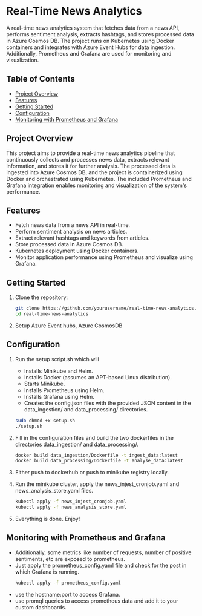 # Real-Time News Analytics

A real-time news analytics system that fetches data from a news API, performs sentiment analysis, extracts hashtags, and stores processed data in Azure Cosmos DB. The project runs on Kubernetes using Docker containers and integrates with Azure Event Hubs for data ingestion. Additionally, Prometheus and Grafana are used for monitoring and visualization.

## Table of Contents

- [Project Overview](#project-overview)
- [Features](#features)
- [Getting Started](#getting-started)
- [Configuration](#configuration)
- [Monitoring with Prometheus and Grafana](#monitoring-with-prometheus-and-grafana)

## Project Overview

This project aims to provide a real-time news analytics pipeline that continuously collects and processes news data, extracts relevant information, and stores it for further analysis. The processed data is ingested into Azure Cosmos DB, and the project is containerized using Docker and orchestrated using Kubernetes. The included Prometheus and Grafana integration enables monitoring and visualization of the system's performance.

## Features

- Fetch news data from a news API in real-time.
- Perform sentiment analysis on news articles.
- Extract relevant hashtags and keywords from articles.
- Store processed data in Azure Cosmos DB.
- Kubernetes deployment using Docker containers.
- Monitor application performance using Prometheus and visualize using Grafana.

## Getting Started

1. Clone the repository:

   ```bash
   git clone https://github.com/yourusername/real-time-news-analytics.git
   cd real-time-news-analytics
   ```
2. Setup Azure Event hubs, Azure CosmosDB

## Configuration

1. Run the setup script.sh which will 
    - Installs Minikube and Helm.
    - Installs Docker (assumes an APT-based Linux distribution).
    - Starts Minikube.
    - Installs Prometheus using Helm.
    - Installs Grafana using Helm.
    - Creates the config.json files with the provided JSON content in the data_ingestion/ and data_processing/ directories.

    ```bash
    sudo chmod +x setup.sh
    ./setup.sh
    ```
2. Fill in the configuration files and build the two dockerfiles in the directories data_ingestion/ and data_processing/.
    ```bash
    docker build data_ingestion/Dockerfile -t ingest_data:latest
    docker build data_processing/Dockerfile -t analyse_data:latest
    ```
3. Either push to dockerhub or push to minikube registry locally.
4. Run the minikube cluster, apply the news_injest_cronjob.yaml and news_analysis_store.yaml files.
    ```bash
    kubectl apply -f news_injest_cronjob.yaml
    kubectl apply -f news_analysis_store.yaml
    ```
5. Everything is done. Enjoy!

## Monitoring with Prometheus and Grafana
 - Additionally, some metrics like number of requests, number of positive sentiments, etc are exposed to prometheus. 
 - Just apply the prometheus_config.yaml file and check for the post in which Grafana is running.
    ```bash
    kubectl apply -f prometheus_config.yaml
    ```
 - use the hostname:port to access Grafana.
 - use promql queries to access prometheus data and add it to your custom dashboards. 
